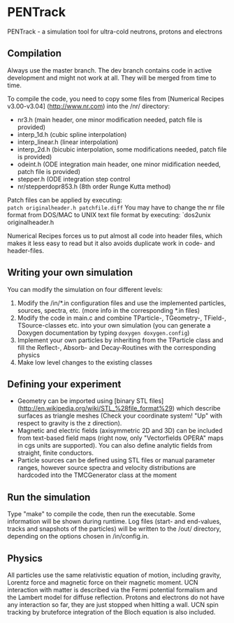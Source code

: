 PENTrack
========

PENTrack - a simulation tool for ultra-cold neutrons, protons and electrons

Compilation
-----------

Always use the master branch. The dev branch contains code in active development and might not work at all. They will be merged from time to time.

To compile the code, you need to copy some files from [Numerical Recipes v3.00-v3.04] (http://www.nr.com) into the /nr/ directory:
* nr3.h (main header, one minor modification needed, patch file is provided)
* interp_1d.h (cubic spline interpolation)
* interp_linear.h (linear interpolation)
* interp_2d.h (bicubic interpolation, some modifications needed, patch file is provided)
* odeint.h (ODE integration main header, one minor midification needed, patch file is provided)
* stepper.h (ODE integration step control
* nr/stepperdopr853.h (8th order Runge Kutta method)

Patch files can be applied by executing:  
`patch originalheader.h patchfile.diff`
You may have to change the nr file format from DOS/MAC to UNIX text file format by executing:
`dos2unix originalheader.h

Numerical Recipes forces us to put almost all code into header files, which makes it less easy to read but it also avoids duplicate work in code- and header-files.

Writing your own simulation
---------------------------

You can modify the simulation on four different levels:

1. Modify the /in/*.in configuration files and use the implemented particles, sources, spectra, etc. (more info in the corresponding *.in files)
2. Modify the code in main.c and combine TParticle-, TGeometry-, TField-, TSource-classes etc. into your own simulation (you can generate a Doxygen documentation by typing `doxygen doxygen.config`)
3. Implement your own particles by inheriting from the TParticle class and fill the Reflect-, Absorb- and Decay-Routines with the corresponding physics
4. Make low level changes to the existing classes

Defining your experiment
------------------------

* Geometry can be imported using [binary STL files] (http://en.wikipedia.org/wiki/STL_%28file_format%29) which describe surfaces as triangle meshes (Check your coordinate system! "Up" with respect to gravity is the z direction).
* Magnetic and electric fields (axisymmetric 2D and 3D) can be included from text-based field maps (right now, only "Vectorfields OPERA" maps in cgs units are supported). You can also define analytic fields from straight, finite conductors.
* Particle sources can be defined using STL files or manual parameter ranges, however source spectra and velocity distributions are hardcoded into the TMCGenerator class at the moment

Run the simulation
------------------

Type "make" to compile the code, then run the executable. Some information will be shown during runtime. Log files (start- and end-values, tracks and snapshots of the particles) will be written to the /out/ directory, depending on the options chosen in /in/config.in.

Physics
-------

All particles use the same relativistic equation of motion, including gravity, Lorentz force and magnetic force on their magnetic moment. UCN interaction with matter is described via the Fermi potential formalism and the Lambert model for diffuse reflection. Protons and electrons do not have any interaction so far, they are just stopped when hitting a wall. UCN spin tracking by bruteforce integration of the Bloch equation is also included.

